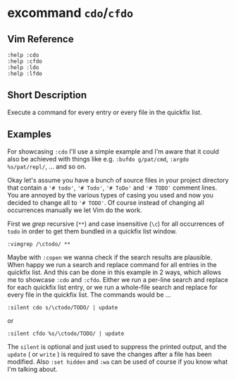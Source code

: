 # excommand `cdo`/`cfdo`

## Vim Reference

    :help :cdo
    :help :cfdo
    :help :ldo
    :help :lfdo

## Short Description

Execute a command for every entry or every file in the quickfix list.

## Examples

For showcasing `:cdo` I'll use a simple example and I'm aware that it could also be
achieved with things like e.g. `:bufdo g/pat/cmd`, `:argdo %s/pat/repl/`, ... and so on.

Okay let's assume you have a bunch of source files in your project directory that contain a `'# todo'`, `'# Todo'`, `'#
ToDo'` and `'# TODO'` comment lines. You are annoyed by the various types of casing you used and now you decided to
change all to `'# TODO'`. Of course instead of changing all occurrences manually we let Vim do the work.

First we *grep* recursive (`**`) and case insensitive (`\c`) for all occurrences of `todo` in order to get them bundled
in a quickfix list window.

    :vimgrep /\ctodo/ **

Maybe with `:copen` we wanna check if the search results are plausible. When happy we run a search and replace command
for all entries in the quickfix list. And this can be done in this example in 2 ways, which allows me to showcase `:cdo`
and `:cfdo`. Either we run a per-line search and replace for each quickfix list entry, or we run a whole-file search and
replace for every file in the quickfix list. The commands would be ...

    :silent cdo s/\ctodo/TODO/ | update

or 

    :silent cfdo %s/\ctodo/TODO/ | update

The `silent` is optional and just used to suppress the printed output, and the `update` ( or `write` ) is required to
save the changes after a file has been modified. Also `:set hidden` and `:wa` can be used of course if you know what I'm
talking about.
